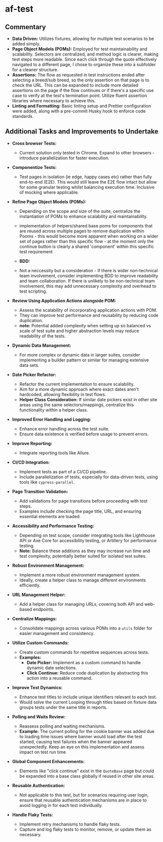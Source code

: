 # af-test

## **Commentary**

- **Data Driven:** Utilizes fixtures, allowing for multiple test scenarios to be added simply.
- **Page Object Models (POMs):** Employed for test maintainability and scalability. Selectors are centralized, and method logic is clearer, making test steps more readable. Since each click through the quote effectively navigated to a different page, I chose to organize these into a subfolder for a cleaner structure.
- **Assertions:** The flow as requested in test instructions ended after selecting a breed/sub breed, so the only assertion on that page is to check the URL. This can be expanded to include more detailed assertions on the page if the flow continues or if there's a specific use case to verify at the test's termination point. Utilize fluent assertion libraries where necessary to achieve this.
- **Linting and Formatting:** Basic linting setup and Prettier configuration were added, along with a pre-commit Husky hook to enforce code standards.

## **Additional Tasks and Improvements to Undertake**

- **Cross browser Tests:**
  - Current solution only tested in Chrome. Expand to other browsers - introduce parallelization for faster execution.

- **Componentize Tests:**
  - Test pages in isolation (ie edge, happy cases etc) rather than fully end-to-end (E2E). This would still leave the E2E flow intact but allow for some granular testing whilst balancing execution time. Inclusive of mocking where applicable. 
  
- **Refine Page Object Models (POMs):**
  - Depending on the scope and size of the suite, centralize the instantiation of POMs to enhance scalability and maintainability.
  - implementation of helpers/shared base poms for components that are reused across multiple pages to remove duplication within Pooms - this would become more apparent when working on a wider set of pages rather than this specific flow - at the moment only the continue button is clearly a shared 'component' within this specific test requirement
  
  - **BDD:**
  - Not a neccessity but a consideration - If there is wider non-technical team involvement, consider implementing BDD to improve readability and team collaboration. If there is unlikely to be non-technical team involvement, this may add unnecessary complexity and overhead to test scripting. 

  
- **Review Using Application Actions alongside POM:**
  - Assess the scalability of incorporating application actions with POM.
  - They can improve test performance and reusability by reducing code duplication.
  - **note:** Potential added complexity when setting up so balanced vs scale of test suite and higher abstraction levels may reduce readability of the tests.
  
- **Dynamic Data Management:**
  - For more complex or dynamic data in larger suites, consider implementing a builder pattern or similar for managing extensive data sets.
  
- **Date Picker Refactor:**
  - Refactor the current implementation to ensure scalability.
  - Aim for a more dynamic approach where exact dates aren't hardcoded, allowing flexibility in test flows.
  - **Helper Class Consideration:** If similar date pickers exist in other site areas using the same selectors/mappings, centralize this functionality within a helper class.
  
- **Improved Error Handling and Logging:**
  - Enhance error handling across the test suite.
  - Ensure data existence is verified before usage to prevent errors.
  
- **Improve Reporting:**
  - Integrate reporting tools like Allure.
  
- **CI/CD Integration:**
  - Implement tests as part of a CI/CD pipeline.
  - Include parallelization of tests, especially for data-driven tests, using tools like `cypress-parallel`.
  
- **Page Transition Validation:**
  - Add validations for page transitions before proceeding with test steps.
  - Examples include checking the page title, URL, and ensuring essential elements are loaded.
  
- **Accessibility and Performance Testing:**
  - Depending on test scope, consider integrating tools like Lighthouse API or Axe Core for accessibility testing, or Artillery for performance testing.
  - **Note:** Balance these additions as they may increase run time and test complexity, potentially better suited for isolated test suites.
  
- **Robust Environment Management:**
  - Implement a more robust environment management system.
  - Ideally, create a helper class to manage different environments efficiently.
  
- **URL Management Helper:**
  - Add a helper class for managing URLs, covering both API and web-based endpoints.
  
- **Centralize Mappings:**
  - Consolidate mappings across various POMs into a `utils` folder for easier management and consistency.
  
- **Utilize Custom Commands:**
  - Create custom commands for repetitive sequences across tests.
  - **Examples:**
    - **Date Picker:** Implement as a custom command to handle dynamic date selections.
    - **Click Continue:** Reduce code duplication by abstracting this action into a reusable command.
  
- **Improve Test Dynamics:**
  - Enhance test titles to include unique identifiers relevant to each test.
  - Would solve the current Looping through titles based on fixture data groups tests under the same title in reports.
  
- **Polling and Waits Review:**
  - Reassess polling and waiting mechanisms.
  - **Example:** The current polling for the cookie banner was added due to loading time issues where banner would load after the test started, causing test failures when the banner appeared unexpectedly. Keep an eye on this implementation and assess impact on test run time
  
- **Global Component Enhancements:**
  - Elements like "click continue" exist in the `QuoteBase` page but could be expanded into a base class globally if reused in other site areas.
  
- **Reusable Authentication:**
  - Not applicable to this test, but for scenarios requiring user login, ensure that reusable authentication mechanisms are in place to avoid logging in for each test individually.
  
- **Handle Flaky Tests:**
  - Implement retry mechanisms to handle flaky tests.
  - Capture and log flaky tests to monitor, remove, or update them as necessary.